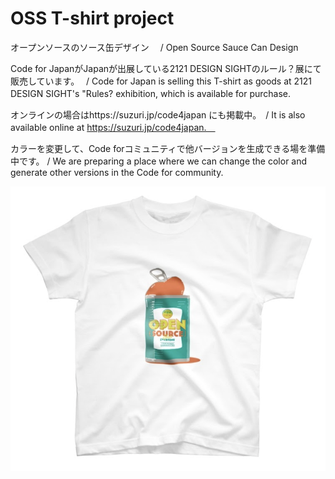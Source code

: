 OSS T-shirt project
===
オープンソースのソース缶デザイン　 / Open Source Sauce Can Design　

Code for JapanがJapanが出展している2121 DESIGN SIGHTのルール？展にて販売しています。　 / Code for Japan is selling this T-shirt as goods at 2121 DESIGN SIGHT's "Rules? exhibition, which is available for purchase.　

オンラインの場合はhttps://suzuri.jp/code4japan にも掲載中。　/ It is also available online at https://suzuri.jp/code4japan.　

カラーを変更して、Code forコミュニティで他バージョンを生成できる場を準備中です。 / We are preparing a place where we can change the color and generate other versions in the Code for community.

![t-shirt](./t-shirt-image.png)




